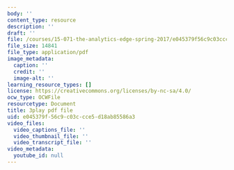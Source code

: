 ```yaml
---
body: ''
content_type: resource
description: ''
draft: ''
file: /courses/15-071-the-analytics-edge-spring-2017/e045379f56c9c03ccce5d18ab85586a3_oAW8AgU0FE4.pdf
file_size: 14841
file_type: application/pdf
image_metadata:
  caption: ''
  credit: ''
  image-alt: ''
learning_resource_types: []
license: https://creativecommons.org/licenses/by-nc-sa/4.0/
ocw_type: OCWFile
resourcetype: Document
title: 3play pdf file
uid: e045379f-56c9-c03c-cce5-d18ab85586a3
video_files:
  video_captions_file: ''
  video_thumbnail_file: ''
  video_transcript_file: ''
video_metadata:
  youtube_id: null
---
```

